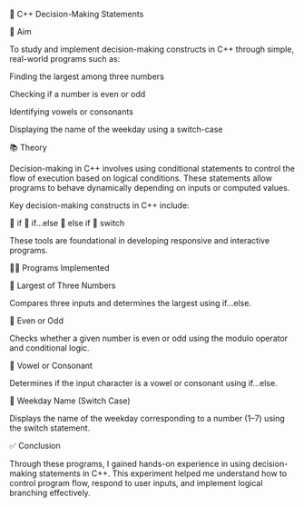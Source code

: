 🧠 C++ Decision-Making Statements

📌 Aim

To study and implement decision-making constructs in C++ through simple, real-world programs such as:


Finding the largest among three numbers


Checking if a number is even or odd


Identifying vowels or consonants


Displaying the name of the weekday using a switch-case


📚 Theory

Decision-making in C++ involves using conditional statements to control the flow of execution based on logical conditions. These statements allow programs to behave dynamically depending on inputs or computed values.


Key decision-making constructs in C++ include:

🔹 if
🔹 if...else
🔹 else if
🔹 switch


These tools are foundational in developing responsive and interactive programs.


🧑‍💻 Programs Implemented

🔸 Largest of Three Numbers

Compares three inputs and determines the largest using if...else.


🔸 Even or Odd

Checks whether a given number is even or odd using the modulo operator and conditional logic.


🔸 Vowel or Consonant

Determines if the input character is a vowel or consonant using if...else.


🔸 Weekday Name (Switch Case)

Displays the name of the weekday corresponding to a number (1–7) using the switch statement.


✅ Conclusion

Through these programs, I gained hands-on experience in using decision-making statements in C++. This experiment helped me understand how to control program flow, respond to user inputs, and implement logical branching effectively.



